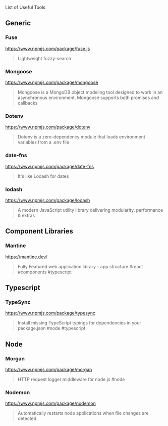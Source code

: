 List of Useful Tools

## Generic
### Fuse
https://www.npmjs.com/package/fuse.js
> Lightweight fuzzy-search

### Mongoose
https://www.npmjs.com/package/mongoose
> Mongoose is a MongoDB object modeling tool designed to work in an asynchronous environment. Mongoose supports both promises and callbacks

### Dotenv
https://www.npmjs.com/package/dotenv
> Dotenv is a zero-dependency module that loads environment variables from a .env file

### date-fns
https://www.npmjs.com/package/date-fns
> It's like Lodash for dates

### lodash
https://www.npmjs.com/package/lodash
> A modern JavaScript utility library delivering modularity, performance & extras

## Component Libraries
### Mantine
https://mantine.dev/
> Fully Featured web application library - app structure
#react #components #typescript

## Typescript
### TypeSync
https://www.npmjs.com/package/typesync
> Install missing TypeScript typings for dependencies in your package.json
#node #typescript

## Node
### Morgan
https://www.npmjs.com/package/morgan
> HTTP request logger middleware for node.js
#node

### Nodemon
https://www.npmjs.com/package/nodemon
> Automatically restarts node applications when file changes are detected
